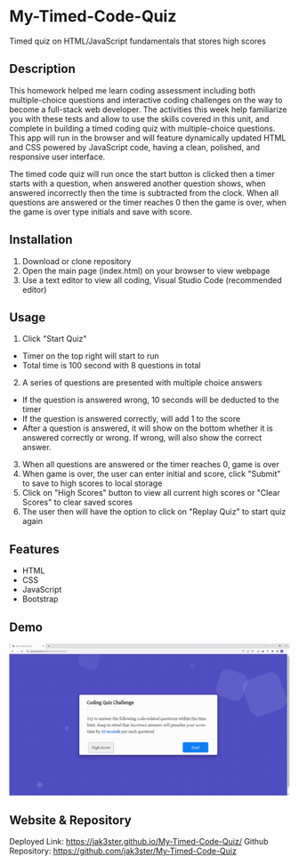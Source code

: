 # My-Timed-Code-Quiz
Timed quiz on HTML/JavaScript fundamentals that stores high scores

## Description

This homework helped me learn coding assessment including both multiple-choice questions and interactive coding challenges on the way to become a full-stack web developer. The activities this week help familiarize you with these tests and allow to use the skills covered in this unit, and complete in building a timed coding quiz with multiple-choice questions. This app will run in the browser and will feature dynamically updated HTML and CSS powered by JavaScript code, having a clean, polished, and responsive user interface. 

The timed code quiz will run once the start button is clicked then a timer starts with a question, when answered another question shows, when answered incorrectly then the time is subtracted from the clock. When all questions are answered or the timer reaches 0 then the game is over, when the game is over type initials and save with score.

## Installation

1. Download or clone repository
2. Open the main page (index.html) on your browser to view webpage
3. Use a text editor to view all coding, Visual Studio Code (recommended editor)

## Usage

1. Click "Start Quiz"
* Timer on the top right will start to run
* Total time is 100 second with 8 questions in total
2. A series of questions are presented with multiple choice answers
* If the question is answered wrong, 10 seconds will be deducted to the timer
* If the question is answered correctly, will add 1 to the score
* After a question is answered, it will show on the bottom whether it is answered correctly or wrong. If wrong, will also show the correct answer.
3. When all questions are answered or the timer reaches 0, game is over
4. When game is over, the user can enter initial and score, click "Submit" to save to high scores to local storage
5. Click on "High Scores" button to view all current high scores or "Clear Scores" to clear saved scores
6. The user then will have the option to click on "Replay Quiz" to start quiz again

## Features
* HTML
* CSS
* JavaScript
* Bootstrap

## Demo

![alt text](./assets/images/my-timed-code-quiz-demo.gif)

## Website & Repository

Deployed Link: https://jak3ster.github.io/My-Timed-Code-Quiz/
Github Repository: https://github.com/jak3ster/My-Timed-Code-Quiz
